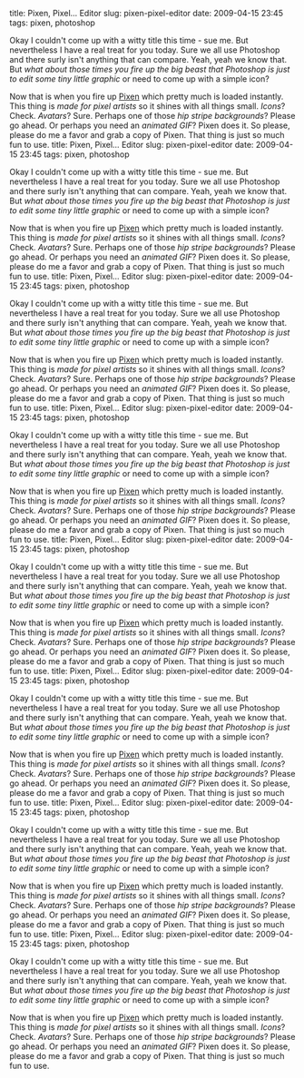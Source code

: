 title: Pixen, Pixel… Editor
slug: pixen-pixel-editor
date: 2009-04-15 23:45
tags: pixen, photoshop

Okay I couldn't come up with a witty title this time - sue me. But nevertheless I have a real treat for you today. Sure we all use Photoshop and there surly isn't anything that can compare. Yeah, yeah we know that. But *what about those times you fire up the big beast that Photoshop is just to edit some tiny little graphic* or need to come up with a simple icon?

Now that is when you fire up [Pixen](http://opensword.org/Pixen/) which pretty much is loaded instantly. This thing is *made for pixel artists* so it shines with all things small. *Icons*? Check. *Avatars*? Sure. Perhaps one of those *hip stripe backgrounds*? Please go ahead. Or perhaps you need an *animated GIF*? Pixen does it. So please, please do me a favor and grab a copy of Pixen. That thing is just so much fun to use.
title: Pixen, Pixel… Editor
slug: pixen-pixel-editor
date: 2009-04-15 23:45
tags: pixen, photoshop

Okay I couldn't come up with a witty title this time - sue me. But nevertheless I have a real treat for you today. Sure we all use Photoshop and there surly isn't anything that can compare. Yeah, yeah we know that. But *what about those times you fire up the big beast that Photoshop is just to edit some tiny little graphic* or need to come up with a simple icon?

Now that is when you fire up [Pixen](http://opensword.org/Pixen/) which pretty much is loaded instantly. This thing is *made for pixel artists* so it shines with all things small. *Icons*? Check. *Avatars*? Sure. Perhaps one of those *hip stripe backgrounds*? Please go ahead. Or perhaps you need an *animated GIF*? Pixen does it. So please, please do me a favor and grab a copy of Pixen. That thing is just so much fun to use.
title: Pixen, Pixel… Editor
slug: pixen-pixel-editor
date: 2009-04-15 23:45
tags: pixen, photoshop

Okay I couldn't come up with a witty title this time - sue me. But nevertheless I have a real treat for you today. Sure we all use Photoshop and there surly isn't anything that can compare. Yeah, yeah we know that. But *what about those times you fire up the big beast that Photoshop is just to edit some tiny little graphic* or need to come up with a simple icon?

Now that is when you fire up [Pixen](http://opensword.org/Pixen/) which pretty much is loaded instantly. This thing is *made for pixel artists* so it shines with all things small. *Icons*? Check. *Avatars*? Sure. Perhaps one of those *hip stripe backgrounds*? Please go ahead. Or perhaps you need an *animated GIF*? Pixen does it. So please, please do me a favor and grab a copy of Pixen. That thing is just so much fun to use.
title: Pixen, Pixel… Editor
slug: pixen-pixel-editor
date: 2009-04-15 23:45
tags: pixen, photoshop

Okay I couldn't come up with a witty title this time - sue me. But nevertheless I have a real treat for you today. Sure we all use Photoshop and there surly isn't anything that can compare. Yeah, yeah we know that. But *what about those times you fire up the big beast that Photoshop is just to edit some tiny little graphic* or need to come up with a simple icon?

Now that is when you fire up [Pixen](http://opensword.org/Pixen/) which pretty much is loaded instantly. This thing is *made for pixel artists* so it shines with all things small. *Icons*? Check. *Avatars*? Sure. Perhaps one of those *hip stripe backgrounds*? Please go ahead. Or perhaps you need an *animated GIF*? Pixen does it. So please, please do me a favor and grab a copy of Pixen. That thing is just so much fun to use.
title: Pixen, Pixel… Editor
slug: pixen-pixel-editor
date: 2009-04-15 23:45
tags: pixen, photoshop

Okay I couldn't come up with a witty title this time - sue me. But nevertheless I have a real treat for you today. Sure we all use Photoshop and there surly isn't anything that can compare. Yeah, yeah we know that. But *what about those times you fire up the big beast that Photoshop is just to edit some tiny little graphic* or need to come up with a simple icon?

Now that is when you fire up [Pixen](http://opensword.org/Pixen/) which pretty much is loaded instantly. This thing is *made for pixel artists* so it shines with all things small. *Icons*? Check. *Avatars*? Sure. Perhaps one of those *hip stripe backgrounds*? Please go ahead. Or perhaps you need an *animated GIF*? Pixen does it. So please, please do me a favor and grab a copy of Pixen. That thing is just so much fun to use.
title: Pixen, Pixel… Editor
slug: pixen-pixel-editor
date: 2009-04-15 23:45
tags: pixen, photoshop

Okay I couldn't come up with a witty title this time - sue me. But nevertheless I have a real treat for you today. Sure we all use Photoshop and there surly isn't anything that can compare. Yeah, yeah we know that. But *what about those times you fire up the big beast that Photoshop is just to edit some tiny little graphic* or need to come up with a simple icon?

Now that is when you fire up [Pixen](http://opensword.org/Pixen/) which pretty much is loaded instantly. This thing is *made for pixel artists* so it shines with all things small. *Icons*? Check. *Avatars*? Sure. Perhaps one of those *hip stripe backgrounds*? Please go ahead. Or perhaps you need an *animated GIF*? Pixen does it. So please, please do me a favor and grab a copy of Pixen. That thing is just so much fun to use.
title: Pixen, Pixel… Editor
slug: pixen-pixel-editor
date: 2009-04-15 23:45
tags: pixen, photoshop

Okay I couldn't come up with a witty title this time - sue me. But nevertheless I have a real treat for you today. Sure we all use Photoshop and there surly isn't anything that can compare. Yeah, yeah we know that. But *what about those times you fire up the big beast that Photoshop is just to edit some tiny little graphic* or need to come up with a simple icon?

Now that is when you fire up [Pixen](http://opensword.org/Pixen/) which pretty much is loaded instantly. This thing is *made for pixel artists* so it shines with all things small. *Icons*? Check. *Avatars*? Sure. Perhaps one of those *hip stripe backgrounds*? Please go ahead. Or perhaps you need an *animated GIF*? Pixen does it. So please, please do me a favor and grab a copy of Pixen. That thing is just so much fun to use.
title: Pixen, Pixel… Editor
slug: pixen-pixel-editor
date: 2009-04-15 23:45
tags: pixen, photoshop

Okay I couldn't come up with a witty title this time - sue me. But nevertheless I have a real treat for you today. Sure we all use Photoshop and there surly isn't anything that can compare. Yeah, yeah we know that. But *what about those times you fire up the big beast that Photoshop is just to edit some tiny little graphic* or need to come up with a simple icon?

Now that is when you fire up [Pixen](http://opensword.org/Pixen/) which pretty much is loaded instantly. This thing is *made for pixel artists* so it shines with all things small. *Icons*? Check. *Avatars*? Sure. Perhaps one of those *hip stripe backgrounds*? Please go ahead. Or perhaps you need an *animated GIF*? Pixen does it. So please, please do me a favor and grab a copy of Pixen. That thing is just so much fun to use.
